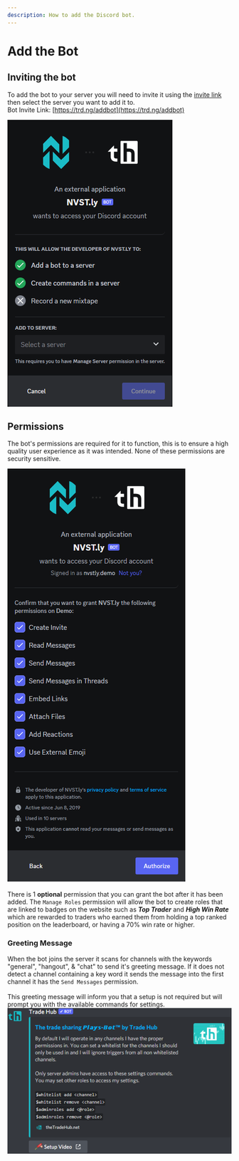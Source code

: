 ```yaml
---
description: How to add the Discord bot.
---
```


# Add the Bot

## Inviting the bot

To add the bot to your server you will need to invite it using the [invite link](https://trd.ng/addbot) then select the server you want to add it to.\
Bot Invite Link: [https://trd.ng/addbot](https://trd.ng/addbot)

![](<../.gitbook/assets/image (2) (1) (1) (1) (1) (1) (1) (1) (1) (1) (1) (1) (1) (1).png>)

## Permissions

The bot's permissions are required for it to function, this is to ensure a high quality user experience as it was intended. None of these permissions are security sensitive.

![](<../.gitbook/assets/image (2) (1) (1) (1) (1) (1) (1) (1) (1) (1) (1) (1) (1) (1) (1).png>)\
\
There is 1 **optional** permission that you can grant the bot after it has been added. The `Manage Roles` permission will allow the bot to create roles that are linked to badges on the website such as _**Top Trader**_ and _**High Win Rate**_ which are rewarded to traders who earned them from holding a top ranked position on the leaderboard, or having a 70% win rate or higher.

### Greeting Message

When the bot joins the server it scans for channels with the keywords "general", "hangout", & "chat" to send it's greeting message. If it does not detect a channel containing a key word it sends the message into the first channel it has the `Send Messages` permission. \
\
This greeting message will inform you that a setup is not required but will prompt you with the available commands for settings.\
![](<../.gitbook/assets/image (17) (1) (1).png>)
